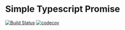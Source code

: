 # Simple Typescript Promise

[![Build Status](https://travis-ci.org/malero/simple-ts-promise.svg?branch=master)](https://travis-ci.org/malero/simple-ts-promise) [![codecov](https://codecov.io/gh/malero/simple-ts-promise/branch/master/graph/badge.svg)](https://codecov.io/gh/malero/simple-ts-promise)